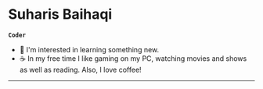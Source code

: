 # Suharis Baihaqi
**`Coder`**
- 🌱 I'm interested in learning something new.
- ☕️ In my free time I like gaming on my PC, watching movies and shows as well as reading. Also, I love coffee!

---
  
<!--
- 📜 Hi there! I'm a web developer working on web apps. I've worked several project for school and personal.
- 🌱 I'm fascinated by technology and always interested in learning something new.
- ☕️ In my free time I like gaming on my PC, watching movies and shows as well as reading. Also, I love coffee!
- 📧 Email is the best way to get in touch with me: suharisbaihaqi7@gmail.com
-->

<!--
**Har1z/Har1z** is a ✨ _special_ ✨ repository because its `README.md` (this file) appears on your GitHub profile.

Here are some ideas to get you started:

- 🔭 I’m currently working on ...
- 🌱 I’m currently learning ...
- 👯 I’m looking to collaborate on ...
- 🤔 I’m looking for help with ...
- 💬 Ask me about ...
- 📫 How to reach me: ...
- 😄 Pronouns: ...
- ⚡ Fun fact: ...
-->
